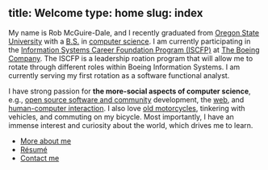 title: Welcome
type: home
slug: index
---

My name is Rob McGuire-Dale, and I recently graduated from [Oregon State University][osu] with a [B.S.][bs] in [computer science][compsci]. I am currently participating in the [Information Systems Career Foundation Program (ISCFP)][iscfp] at [The Boeing Company][boeing]. The ISCFP is a leadership roation program that will allow me to rotate through different roles within Boeing Information Systems. I am currently serving my first rotation as a software functional analyst.

I have strong passion for **the more-social aspects of computer science**, e.g., [open source software and community][opensource] development, the [web][internet], and [human-computer interaction][hci]. I also love [old motorcycles][motoblog], tinkering with vehicles, and commuting on my bicycle. Most importantly, I have an immense interest and curiosity about the world, which drives me to learn.

 * [More about me](/about)
 * [R&eacute;sum&eacute;][resume]
 * [Contact me](/contact)

[osu]:http://oregonstate.edu
[compsci]:http://en.wikipedia.org/wiki/computer_science
[bs]:http://en.wikipedia.org/wiki/Bachelor_of_Science
[hci]:http://en.wikipedia.org/wiki/Human%E2%80%93computer_interaction
[opensource]:http://en.wikipedia.org/wiki/Open_source
[motoblog]:http://bmwr65.blogspot.com
[internet]:/img/welcomeToTheInternet.jpg
[resume]:/docs/McGuire-Dale,Rob_resume.pdf
[iscfp]:http://www.boeing.com/careers/collegecareers/rotational_programs.html
[boeing]:http://boeing.com

